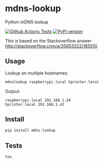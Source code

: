 # mdns-lookup
Python mDNS lookup

[![Github Actions Tests](https://github.com/AndreMiras/mdns-lookup/workflows/Tests/badge.svg)](https://github.com/AndreMiras/mdns-lookup/actions?query=workflow%3ATests)
[![PyPI version](https://badge.fury.io/py/mdns-lookup.svg)](https://badge.fury.io/py/mdns-lookup)

This is based on the Stackoverflow answer http://stackoverflow.com/a/35853322/185510.

## Usage
Lookup on multiple hostnames:
```sh
mdnslookup raspberrypi.local hprinter.local
```
Output:
```text
raspberrypi.local 192.168.1.24
hprinter.local 192.168.1.42
```

## Install
```sh
pip install mdns-lookup
```

## Tests
```sh
tox
```
